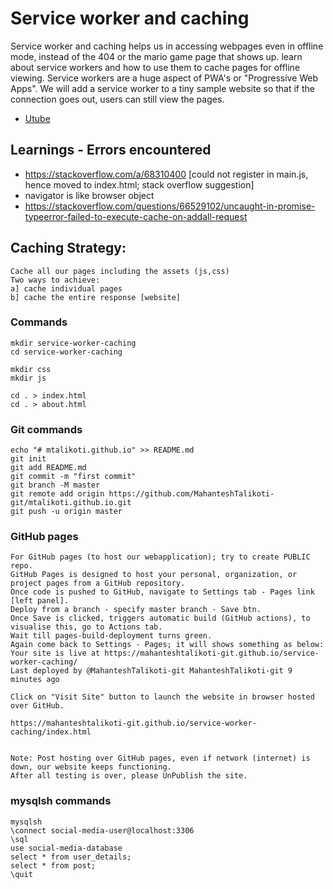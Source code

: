 # Service worker and caching

Service worker and caching helps us in accessing webpages even in offline mode, instead of the 404 or the mario game page that shows up.
learn about service workers and how to use them to cache pages for offline viewing. Service workers are a huge aspect of PWA's 
or "Progressive Web Apps". We will add a service worker to a tiny sample website so that if the connection goes out, 
users can still view the pages.

* [Utube](https://www.youtube.com/watch?v=ksXwaWHCW6k)

## Learnings - Errors encountered
* https://stackoverflow.com/a/68310400 [could not register in main.js, hence moved to index.html; stack overflow suggestion]
* navigator is like browser object
* https://stackoverflow.com/questions/66529102/uncaught-in-promise-typeerror-failed-to-execute-cache-on-addall-request

## Caching Strategy:
```
Cache all our pages including the assets (js,css)
Two ways to achieve:
a] cache individual pages
b] cache the entire response [website]
```

### Commands

```
mkdir service-worker-caching
cd service-worker-caching

mkdir css
mkdir js

cd . > index.html
cd . > about.html
```

### Git commands
```
echo "# mtalikoti.github.io" >> README.md
git init
git add README.md
git commit -m "first commit"
git branch -M master
git remote add origin https://github.com/MahanteshTalikoti-git/mtalikoti.github.io.git
git push -u origin master
```

### GitHub pages
```
For GitHub pages (to host our webapplication); try to create PUBLIC repo.
GitHub Pages is designed to host your personal, organization, or project pages from a GitHub repository.
Once code is pushed to GitHub, navigate to Settings tab - Pages link [left panel].
Deploy from a branch - specify master branch - Save btn.
Once Save is clicked, triggers automatic build (GitHub actions), to visualise this, go to Actions tab.
Wait till pages-build-deployment turns green.
Again come back to Settings - Pages; it will shows something as below:
Your site is live at https://mahanteshtalikoti-git.github.io/service-worker-caching/
Last deployed by @MahanteshTalikoti-git MahanteshTalikoti-git 9 minutes ago

Click on "Visit Site" button to launch the website in browser hosted over GitHub.

https://mahanteshtalikoti-git.github.io/service-worker-caching/index.html


Note: Post hosting over GitHub pages, even if network (internet) is down, our website keeps functioning.
After all testing is over, please UnPublish the site.
```

### mysqlsh commands
```
mysqlsh
\connect social-media-user@localhost:3306
\sql
use social-media-database
select * from user_details;
select * from post;
\quit
```


